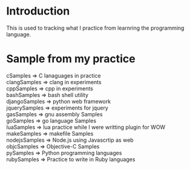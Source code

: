 # Introduction

This is used to tracking what I practice from learnring the programming language.

# Sample from my practice

cSamples      => C lanaguages in practice<br>
clangSamples  => clang in experiments<br>
cppSamples    => cpp in experiments<br>
bashSamples   => bash shell utility<br>
djangoSamples => python web framework<br>
jquerySamples => experiments for jquery<br>
gasSamples    => gnu assembly Samples<br>
goSamples     => go language Samples<br>
luaSamples    => lua practice while I were writting plugin for WOW <br>
makeSamples   => makefile Samples<br>
nodejsSamples => Node.js using Javascrtip as web<br>
objcSamples   => Objective-C Samples<br>
pySamples     => Python programming languages<br>
rubySamples   => Practice to write in Ruby languages<br>

